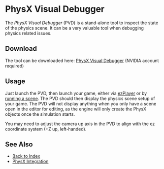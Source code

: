 # PhysX Visual Debugger

The *PhysX Visual Debugger* (PVD) is a stand-alone tool to inspect the state of the physics scene. It can be a very valuable tool when debugging physics related issues.

## Download

The tool can be downloaded here: [PhysX Visual Debugger](https://developer.nvidia.com/physx-visual-debugger) (NVIDIA account required)

## Usage

Just launch the PVD, then launch your game, either via [ezPlayer](../tools/player.md) or by [running a scene](../editor/run-scene.md). The PVD should then display the physics scene setup of your game. The PVD will not display anything when you only have a scene open in the editor for editing, as the engine will only create the PhysX objects once the simulation starts.

You may need to adjust the camera up axis in the PVD to align with the ez coordinate system (+Z up, left-handed).

## See Also

* [Back to Index](../index.md)
* [PhysX Integration](physx-overview.md)
